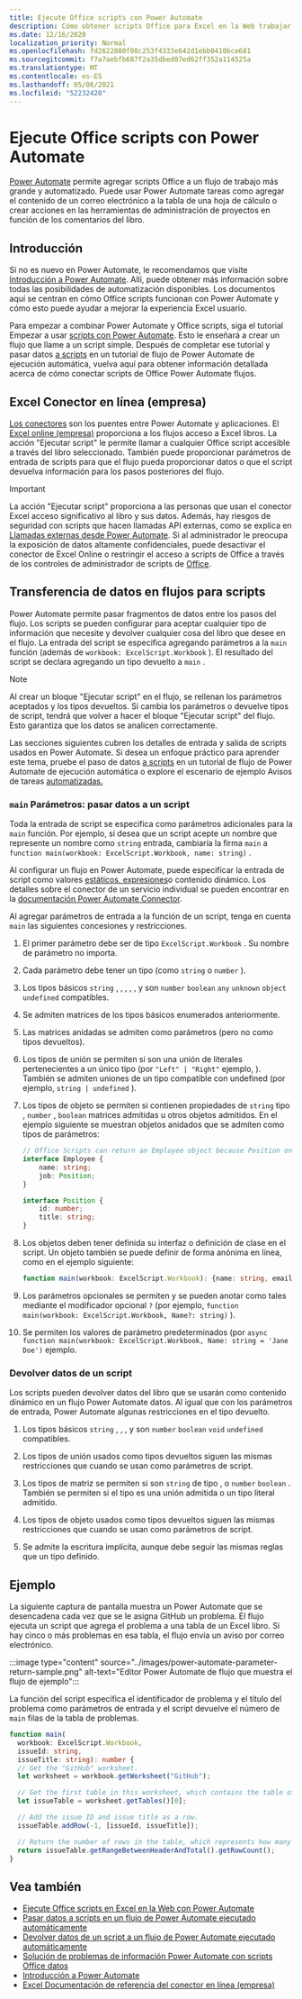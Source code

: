 ```yaml
---
title: Ejecute Office scripts con Power Automate
description: Cómo obtener scripts Office para Excel en la Web trabajar con un flujo Power Automate de trabajo.
ms.date: 12/16/2020
localization_priority: Normal
ms.openlocfilehash: fd2622880f08c253f4333e642d1ebb0410bce681
ms.sourcegitcommit: f7a7aebfb687f2a35dbed07ed62ff352a114525a
ms.translationtype: MT
ms.contentlocale: es-ES
ms.lasthandoff: 05/06/2021
ms.locfileid: "52232420"
---
```

# <a name="run-office-scripts-with-power-automate"></a>Ejecute Office scripts con Power Automate

[Power Automate](https://flow.microsoft.com) permite agregar scripts Office a un flujo de trabajo más grande y automatizado. Puede usar Power Automate tareas como agregar el contenido de un correo electrónico a la tabla de una hoja de cálculo o crear acciones en las herramientas de administración de proyectos en función de los comentarios del libro.

## <a name="getting-started"></a>Introducción

Si no es nuevo en Power Automate, le recomendamos que visite [Introducción a Power Automate](/power-automate/getting-started). Allí, puede obtener más información sobre todas las posibilidades de automatización disponibles. Los documentos aquí se centran en cómo Office scripts funcionan con Power Automate y cómo esto puede ayudar a mejorar la experiencia Excel usuario.

Para empezar a combinar Power Automate y Office scripts, siga el tutorial Empezar a usar [scripts con Power Automate](../tutorials/excel-power-automate-manual.md). Esto le enseñará a crear un flujo que llame a un script simple. Después de completar ese tutorial y pasar datos [a scripts](../tutorials/excel-power-automate-trigger.md) en un tutorial de flujo de Power Automate de ejecución automática, vuelva aquí para obtener información detallada acerca de cómo conectar scripts de Office Power Automate flujos.

## <a name="excel-online-business-connector"></a>Excel Conector en línea (empresa)

[Los conectores](/connectors/connectors) son los puentes entre Power Automate y aplicaciones. El [Excel online (empresa)](/connectors/excelonlinebusiness) proporciona a los flujos acceso a Excel libros. La acción "Ejecutar script" le permite llamar a cualquier Office script accesible a través del libro seleccionado. También puede proporcionar parámetros de entrada de scripts para que el flujo pueda proporcionar datos o que el script devuelva información para los pasos posteriores del flujo.

> [!IMPORTANT]
> La acción "Ejecutar script" proporciona a las personas que usan el conector Excel acceso significativo al libro y sus datos. Además, hay riesgos de seguridad con scripts que hacen llamadas API externas, como se explica en [Llamadas externas desde Power Automate](external-calls.md). Si al administrador le preocupa la exposición de datos altamente confidenciales, puede desactivar el conector de Excel Online o restringir el acceso a scripts de Office a través de los controles de administrador de scripts de [Office](/microsoft-365/admin/manage/manage-office-scripts-settings).

## <a name="data-transfer-in-flows-for-scripts"></a>Transferencia de datos en flujos para scripts

Power Automate permite pasar fragmentos de datos entre los pasos del flujo. Los scripts se pueden configurar para aceptar cualquier tipo de información que necesite y devolver cualquier cosa del libro que desee en el flujo. La entrada del script se especifica agregando parámetros a la `main` función (además de `workbook: ExcelScript.Workbook` ). El resultado del script se declara agregando un tipo devuelto a `main` .

> [!NOTE]
> Al crear un bloque "Ejecutar script" en el flujo, se rellenan los parámetros aceptados y los tipos devueltos. Si cambia los parámetros o devuelve tipos de script, tendrá que volver a hacer el bloque "Ejecutar script" del flujo. Esto garantiza que los datos se analicen correctamente.

Las secciones siguientes cubren los detalles de entrada y salida de scripts usados en Power Automate. Si desea un enfoque práctico para aprender este tema, pruebe el paso de datos [a scripts](../tutorials/excel-power-automate-trigger.md) en un tutorial de flujo de Power Automate de ejecución automática o explore el escenario de ejemplo Avisos de tareas [automatizadas.](../resources/scenarios/task-reminders.md)

### <a name="main-parameters-passing-data-to-a-script"></a>`main` Parámetros: pasar datos a un script

Toda la entrada de script se especifica como parámetros adicionales para la `main` función. Por ejemplo, si desea que un script acepte un nombre que represente un nombre como `string` entrada, cambiaría la firma `main` a `function main(workbook: ExcelScript.Workbook, name: string)` .

Al configurar un flujo en Power Automate, puede especificar la entrada de script como valores [estáticos, expresiones](/power-automate/use-expressions-in-conditions)o contenido dinámico. Los detalles sobre el conector de un servicio individual se pueden encontrar en la [documentación Power Automate Connector](/connectors/).

Al agregar parámetros de entrada a la función de un script, tenga en cuenta `main` las siguientes concesiones y restricciones.

1. El primer parámetro debe ser de tipo `ExcelScript.Workbook` . Su nombre de parámetro no importa.

2. Cada parámetro debe tener un tipo (como `string` o `number` ).

3. Los tipos básicos `string` , , , , , y son `number` `boolean` `any` `unknown` `object` `undefined` compatibles.

4. Se admiten matrices de los tipos básicos enumerados anteriormente.

5. Las matrices anidadas se admiten como parámetros (pero no como tipos devueltos).

6. Los tipos de unión se permiten si son una unión de literales pertenecientes a un único tipo (por `"Left" | "Right"` ejemplo, ). También se admiten uniones de un tipo compatible con undefined (por ejemplo, `string | undefined` ).

7. Los tipos de objeto se permiten si contienen propiedades de `string` tipo , `number` , `boolean` matrices admitidas u otros objetos admitidos. En el ejemplo siguiente se muestran objetos anidados que se admiten como tipos de parámetros:

    ```TypeScript
    // Office Scripts can return an Employee object because Position only contains strings and numbers.
    interface Employee {
        name: string;
        job: Position;
    }

    interface Position {
        id: number;
        title: string;
    }
    ```

8. Los objetos deben tener definida su interfaz o definición de clase en el script. Un objeto también se puede definir de forma anónima en línea, como en el ejemplo siguiente:

    ```TypeScript
    function main(workbook: ExcelScript.Workbook): {name: string, email: string}
    ```

9. Los parámetros opcionales se permiten y se pueden anotar como tales mediante el modificador opcional `?` (por ejemplo, `function main(workbook: ExcelScript.Workbook, Name?: string)` ).

10. Se permiten los valores de parámetro predeterminados (por `async function main(workbook: ExcelScript.Workbook, Name: string = 'Jane Doe')` ejemplo.

### <a name="returning-data-from-a-script"></a>Devolver datos de un script

Los scripts pueden devolver datos del libro que se usarán como contenido dinámico en un flujo Power Automate datos. Al igual que con los parámetros de entrada, Power Automate algunas restricciones en el tipo devuelto.

1. Los tipos básicos `string` , , , y son `number` `boolean` `void` `undefined` compatibles.

2. Los tipos de unión usados como tipos devueltos siguen las mismas restricciones que cuando se usan como parámetros de script.

3. Los tipos de matriz se permiten si son `string` de tipo , o `number` `boolean` . También se permiten si el tipo es una unión admitida o un tipo literal admitido.

4. Los tipos de objeto usados como tipos devueltos siguen las mismas restricciones que cuando se usan como parámetros de script.

5. Se admite la escritura implícita, aunque debe seguir las mismas reglas que un tipo definido.

## <a name="example"></a>Ejemplo

La siguiente captura de pantalla muestra un Power Automate [](https://github.com/) que se desencadena cada vez que se le asigna GitHub un problema. El flujo ejecuta un script que agrega el problema a una tabla de un Excel libro. Si hay cinco o más problemas en esa tabla, el flujo envía un aviso por correo electrónico.

:::image type="content" source="../images/power-automate-parameter-return-sample.png" alt-text="Editor Power Automate de flujo que muestra el flujo de ejemplo":::

La función del script especifica el identificador de problema y el título del problema como parámetros de entrada y el script devuelve el número de `main` filas de la tabla de problemas.

```TypeScript
function main(
  workbook: ExcelScript.Workbook,
  issueId: string,
  issueTitle: string): number {
  // Get the "GitHub" worksheet.
  let worksheet = workbook.getWorksheet("GitHub");

  // Get the first table in this worksheet, which contains the table of GitHub issues.
  let issueTable = worksheet.getTables()[0];

  // Add the issue ID and issue title as a row.
  issueTable.addRow(-1, [issueId, issueTitle]);

  // Return the number of rows in the table, which represents how many issues are assigned to this user.
  return issueTable.getRangeBetweenHeaderAndTotal().getRowCount();
}
```

## <a name="see-also"></a>Vea también

- [Ejecute Office scripts en Excel en la Web con Power Automate](../tutorials/excel-power-automate-manual.md)
- [Pasar datos a scripts en un flujo de Power Automate ejecutado automáticamente](../tutorials/excel-power-automate-trigger.md)
- [Devolver datos de un script a un flujo de Power Automate ejecutado automáticamente](../tutorials/excel-power-automate-returns.md)
- [Solución de problemas de información Power Automate con scripts Office datos](../testing/power-automate-troubleshooting.md)
- [Introducción a Power Automate](/power-automate/getting-started)
- [Excel Documentación de referencia del conector en línea (empresa)](/connectors/excelonlinebusiness/)
